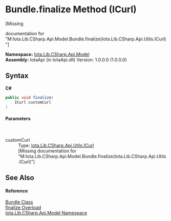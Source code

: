 # Bundle.finalize Method (ICurl)
 

\[Missing <summary> documentation for "M:Iota.Lib.CSharp.Api.Model.Bundle.finalize(Iota.Lib.CSharp.Api.Utils.ICurl)"\]

**Namespace:**&nbsp;<a href="N_Iota_Lib_CSharp_Api_Model">Iota.Lib.CSharp.Api.Model</a><br />**Assembly:**&nbsp;IotaApi (in IotaApi.dll) Version: 1.0.0.0 (1.0.0.0)

## Syntax

**C#**<br />
``` C#
public void finalize(
	ICurl customCurl
)
```


#### Parameters
&nbsp;<dl><dt>customCurl</dt><dd>Type: <a href="T_Iota_Lib_CSharp_Api_Utils_ICurl">Iota.Lib.CSharp.Api.Utils.ICurl</a><br />\[Missing <param name="customCurl"/> documentation for "M:Iota.Lib.CSharp.Api.Model.Bundle.finalize(Iota.Lib.CSharp.Api.Utils.ICurl)"\]</dd></dl>

## See Also


#### Reference
<a href="T_Iota_Lib_CSharp_Api_Model_Bundle">Bundle Class</a><br /><a href="Overload_Iota_Lib_CSharp_Api_Model_Bundle_finalize">finalize Overload</a><br /><a href="N_Iota_Lib_CSharp_Api_Model">Iota.Lib.CSharp.Api.Model Namespace</a><br />